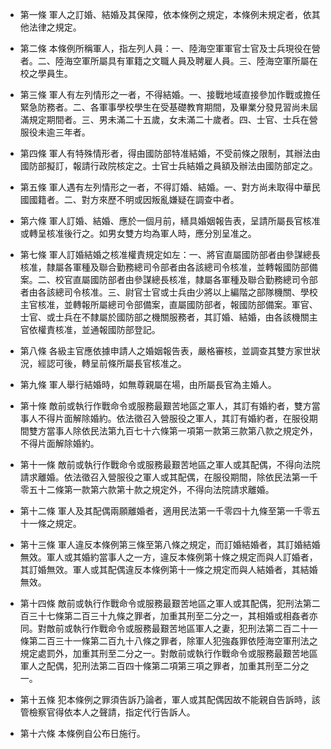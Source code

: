 * 第一條 軍人之訂婚、結婚及其保障，依本條例之規定，本條例未規定者，依其他法律之規定。

* 第二條 本條例所稱軍人，指左列人員：一、陸海空軍軍官士官及士兵現役在營者。二、陸海空軍所屬具有軍籍之文職人員及聘雇人員。三、陸海空軍所屬在校之學員生。

* 第三條 軍人有左列情形之一者，不得結婚。一、接戰地域直接參加作戰或擔任緊急防務者。二、各軍事學校學生在受基礎教育期間，及畢業分發見習尚未屆滿規定期間者。三、男未滿二十五歲，女未滿二十歲者。四、士官、士兵在營服役未逾三年者。

* 第四條 軍人有特殊情形者，得由國防部特准結婚，不受前條之限制，其辦法由國防部擬訂，報請行政院核定之。士官士兵結婚之員額及辦法由國防部定之。

* 第五條 軍人遇有左列情形之一者，不得訂婚、結婚。一、對方尚未取得中華民國國籍者。二、對方來歷不明或因叛亂嫌疑在調查中者。

* 第六條 軍人訂婚、結婚、應於一個月前，繕具婚姻報告表，呈請所屬長官核准或轉呈核准後行之。如男女雙方均為軍人時，應分別呈准之。

* 第七條 軍人訂婚結婚之核准權責規定如左：一、將官直屬國防部者由參謀總長核准，隸屬各軍種及聯合勤務總司令部者由各該總司令核准，並轉報國防部備案。二、校官直屬國防部者由參謀總長核准，隸屬各軍種及聯合勤務總司令部者由各該總司令核准。三、尉官士官或士兵由少將以上編階之部隊機關、學校主官核准，並轉報所屬總司令部備案，直屬國防部者，報國防部備案。軍官、士官、或士兵在不隸屬於國防部之機關服務者，其訂婚、結婚，由各該機關主官依權責核准，並通報國防部登記。

* 第八條 各級主官應依據申請人之婚姻報告表，嚴格審核，並調查其雙方家世狀況，經認可後，轉呈前條所屬長官核准之。

* 第九條 軍人舉行結婚時，如無尊親屬在場，由所屬長官為主婚人。

* 第十條 敵前或執行作戰命令或服務最艱苦地區之軍人，其訂有婚約者，雙方當事人不得片面解除婚約。依法徵召入營服役之軍人，其訂有婚約者，在服役期間雙方當事人除依民法第九百七十六條第一項第一款第三款第八款之規定外，不得片面解除婚約。

* 第十一條 敵前或執行作戰命令或服務最艱苦地區之軍人或其配偶，不得向法院請求離婚。依法徵召入營服役之軍人或其配偶，在服役期間，除依民法第一千零五十二條第一款第六款第十款之規定外，不得向法院請求離婚。

* 第十二條 軍人及其配偶兩願離婚者，適用民法第一千零四十九條至第一千零五十一條之規定。

* 第十三條 軍人違反本條例第三條至第八條之規定，而訂婚結婚者，其訂婚結婚無效。軍人或其婚約當事人之一方，違反本條例第十條之規定而與人訂婚者，其訂婚無效。軍人或其配偶違反本條例第十一條之規定而與人結婚者，其結婚無效。

* 第十四條 敵前或執行作戰命令或服務最艱苦地區之軍人或其配偶，犯刑法第二百三十七條第二百三十九條之罪者，加重其刑至二分之一，其相婚或相姦者亦同。對敵前或執行作戰命令或服務最艱苦地區軍人之妻，犯刑法第二百二十一條第二百三十一條第二百九十八條之罪者，除軍人犯強姦罪依陸海空軍刑法之規定處罰外，加重其刑至二分之一。對敵前或執行作戰命令或服務最艱苦地區軍人之配偶，犯刑法第二百四十條第二項第三項之罪者，加重其刑至二分之一。

* 第十五條 犯本條例之罪須告訴乃論者，軍人或其配偶因故不能親自告訴時，該管檢察官得依本人之聲請，指定代行告訴人。

* 第十六條 本條例自公布日施行。

